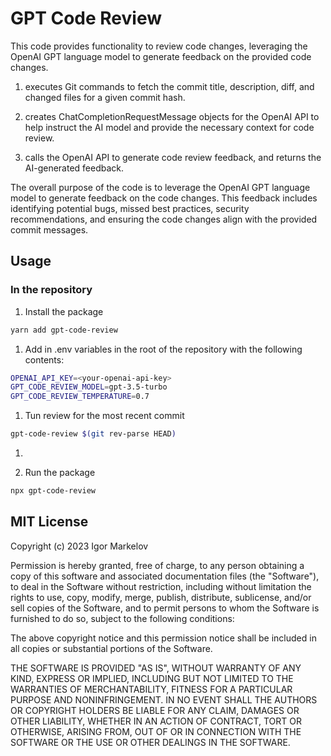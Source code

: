 # GPT Code Review

This code provides functionality to review code changes, leveraging the OpenAI
GPT language model to generate feedback on the provided code changes.

1. executes Git commands to fetch the commit title, description,
diff, and changed files for a given commit hash.

2. creates ChatCompletionRequestMessage objects for the OpenAI API to help
instruct the AI model and provide the necessary context for code review.

3. calls the OpenAI API to generate code review feedback, and returns the
AI-generated feedback.

The overall purpose of the code is to leverage the OpenAI GPT language model to
generate feedback on the code changes. This feedback includes identifying
potential bugs, missed best practices, security recommendations, and ensuring
the code changes align with the provided commit messages.

## Usage
### In the repository

1. Install the package

```bash
yarn add gpt-code-review
```

1. Add in .env variables in the root of the repository with the following
contents:

```bash
OPENAI_API_KEY=<your-openai-api-key>
GPT_CODE_REVIEW_MODEL=gpt-3.5-turbo
GPT_CODE_REVIEW_TEMPERATURE=0.7
```

1. Tun review for the most recent commit
```bash
gpt-code-review $(git rev-parse HEAD)
```

1.

2. Run the package

```bash
npx gpt-code-review
```




## MIT License

Copyright (c) 2023 Igor Markelov

Permission is hereby granted, free of charge, to any person obtaining a copy of
this software and associated documentation files (the "Software"), to deal in
the Software without restriction, including without limitation the rights to
use, copy, modify, merge, publish, distribute, sublicense, and/or sell copies of
the Software, and to permit persons to whom the Software is furnished to do so,
subject to the following conditions:

The above copyright notice and this permission notice shall be included in all
copies or substantial portions of the Software.

THE SOFTWARE IS PROVIDED "AS IS", WITHOUT WARRANTY OF ANY KIND, EXPRESS OR
IMPLIED, INCLUDING BUT NOT LIMITED TO THE WARRANTIES OF MERCHANTABILITY, FITNESS
FOR A PARTICULAR PURPOSE AND NONINFRINGEMENT. IN NO EVENT SHALL THE AUTHORS OR
COPYRIGHT HOLDERS BE LIABLE FOR ANY CLAIM, DAMAGES OR OTHER LIABILITY, WHETHER
IN AN ACTION OF CONTRACT, TORT OR OTHERWISE, ARISING FROM, OUT OF OR IN
CONNECTION WITH THE SOFTWARE OR THE USE OR OTHER DEALINGS IN THE SOFTWARE.